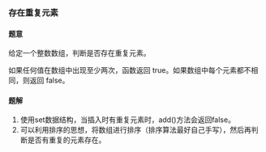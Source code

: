 ### 存在重复元素
#### 题意
给定一个整数数组，判断是否存在重复元素。

如果任何值在数组中出现至少两次，函数返回 true。如果数组中每个元素都不相同，则返回 false。
#### 题解
1. 使用set数据结构，当插入时有重复元素时，add()方法会返回false。
2. 可以利用排序的思想，将数组进行排序（排序算法最好自己手写），然后再判断是否有重复的元素存在。